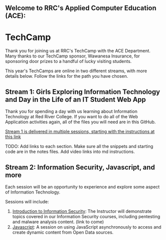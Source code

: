## Welcome to RRC's Applied Computer Education (ACE):
# TechCamp

Thank you for joining us at RRC's TechCamp with the ACE Department. Many thanks to our TechCamp sponsor, Wawanesa Insurance, for sponsoring door prizes to a handful of lucky visiting students. 

This year's TechCamps are online in two different streams, with more details below.
Follow the links for the path you have chosen.

## Stream 1: Girls Exploring Information Technology and Day in the Life of an IT Student Web App
Thank you for spending a day with us learning about Information Technology at Red River College.
If you want to do all of the Web Application activities again, all of the files you will need are in this GitHub.

[Stream 1 is delivered in multiple sessions, starting with the instructions at this link](https://github.com/RRC-ACE-Outreach/TechCamp/tree/main/TechCamp%20-%20Web%20App)

TODO: Add links to each section. Make sure all the snippets and starting code are in the notes files. Add video links into md instructions.


## Stream 2: Information Security, Javascript, and more
Each session will be an opportunity to experience and explore some aspect of Information Technology. 

Sessions will include:
1. [Introduction to Information Security](https://github.com/RRC-ACE-Outreach/TechCamp/tree/main/TechCamp%20-%20Javascript): The Instructor will demonstrate topics covered in our Information Security courses, including pentesting and malware analysis content. (link to come)
1. [Javascript](https://github.com/RRC-ACE-Outreach/TechCamp/tree/main/TechCamp%20-%20Javascript): A session on using JavaScript asynchronously to access and create dynamic content from Open Data sources.
